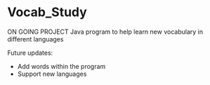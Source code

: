 # Vocab_Study
ON GOING PROJECT 
Java program to help learn new vocabulary in different languages

Future updates:
- Add words within the program
- Support new languages
